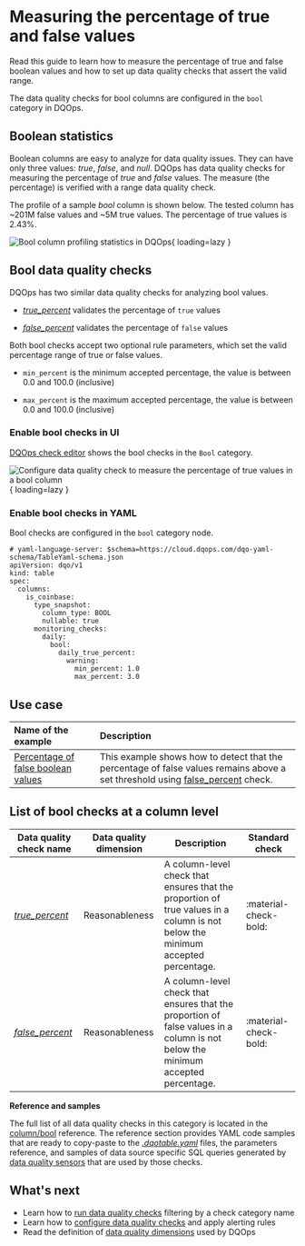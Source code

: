 # Measuring the percentage of true and false values
Read this guide to learn how to measure the percentage of true and false boolean values and how to set up data quality checks that assert the valid range.

The data quality checks for bool columns are configured in the `bool` category in DQOps.

## Boolean statistics
Boolean columns are easy to analyze for data quality issues. They can have only three values: *true*, *false*, and *null*. 
DQOps has data quality checks for measuring the percentage of *true* and *false* values.
The measure (the percentage) is verified with a range data quality check.

The profile of a sample *bool* column is shown below. The tested column has ~201M false values and ~5M true values.
The percentage of true values is 2.43%.

![Bool column profiling statistics in DQOps](https://dqops.com/docs/images/concepts/categories-of-data-quality-checks/bool-column-profile-min.png){ loading=lazy }

## Bool data quality checks
DQOps has two similar data quality checks for analyzing bool values.

- [*true_percent*](../checks/column/bool/true-percent.md) validates the percentage of `true` values

- [*false_percent*](../checks/column/bool/false-percent.md) validates the percentage of `false` values

Both bool checks accept two optional rule parameters, which set the valid percentage range of true or false values.

- `min_percent` is the minimum accepted percentage, the value is between 0.0 and 100.0 (inclusive)

- `max_percent` is the maximum accepted percentage, the value is between 0.0 and 100.0 (inclusive)

### Enable bool checks in UI
[DQOps check editor](../dqo-concepts/dqops-user-interface-overview.md#check-editor) shows the bool checks in the `Bool` category.

![Configure data quality check to measure the percentage of true values in a bool column](https://dqops.com/docs/images/concepts/categories-of-data-quality-checks/boolean-true-percent-check-editor-warning-min.png){ loading=lazy }

### Enable bool checks in YAML
Bool checks are configured in the `bool` category node.

``` { .yaml linenums="1" hl_lines="13-16" }
# yaml-language-server: $schema=https://cloud.dqops.com/dqo-yaml-schema/TableYaml-schema.json
apiVersion: dqo/v1
kind: table
spec:
  columns:
    is_coinbase:
      type_snapshot:
        column_type: BOOL
        nullable: true
      monitoring_checks:
        daily:
          bool:
            daily_true_percent:
              warning:
                min_percent: 1.0
                max_percent: 3.0
```


## Use case
| **Name of the example**                                                                            | **Description**                                                                                                                                                         |
|:---------------------------------------------------------------------------------------------------|:------------------------------------------------------------------------------------------------------------------------------------------------------------------------|
| [Percentage of false boolean values](../examples/data-reasonability/percentage-of-false-values.md) | This example shows how to detect that the percentage of false values remains above a set threshold using [false_percent](../checks/column/bool/false-percent.md) check. |

## List of bool checks at a column level
| Data quality check name | Data quality dimension | Description | Standard check |
|-------------------------|------------------------|-------------|-------|
|[*true_percent*](../checks/column/bool/true-percent.md)|Reasonableness|A column-level check that ensures that the proportion of true values in a column is not below the minimum accepted percentage.|:material-check-bold:|
|[*false_percent*](../checks/column/bool/false-percent.md)|Reasonableness|A column-level check that ensures that the proportion of false values in a column is not below the minimum accepted percentage.|:material-check-bold:|


**Reference and samples**

The full list of all data quality checks in this category is located in the [column/bool](../checks/column/bool/index.md) reference.
The reference section provides YAML code samples that are ready to copy-paste to the [*.dqotable.yaml*](../reference/yaml/TableYaml.md) files,
the parameters reference, and samples of data source specific SQL queries generated by [data quality sensors](../dqo-concepts/definition-of-data-quality-sensors.md)
that are used by those checks.

## What's next
- Learn how to [run data quality checks](../dqo-concepts/running-data-quality-checks.md#targeting-a-category-of-checks) filtering by a check category name
- Learn how to [configure data quality checks](../dqo-concepts/configuring-data-quality-checks-and-rules.md) and apply alerting rules
- Read the definition of [data quality dimensions](../dqo-concepts/data-quality-dimensions.md) used by DQOps
